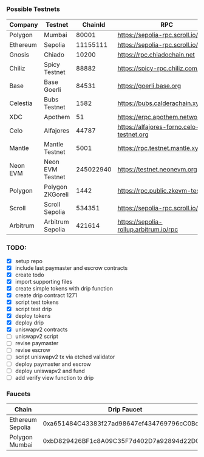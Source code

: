 ### Possible Testnets

| Company   | Testnet            | ChainId   | RPC                                 | Explorer                                      | Currency | Faucet |
|-----------|--------------------|-----------|-------------------------------------|------------------------------------------------|----------|--------|
| Polygon   | Mumbai             | 80001     | https://sepolia-rpc.scroll.io/      | https://rpc.ankr.com/polygon_mumbai            | MATIC    |        |
| Ethereum  | Sepolia            | 11155111  | https://sepolia-rpc.scroll.io/      | https://rpc.ankr.com/eth_sepolia               | ETH      |        |
| Gnosis    | Chiado             | 10200     | https://rpc.chiadochain.net         | https://blockscout.com/gnosis/chiado           | XDAI     |        |
| Chiliz    | Spicy Testnet      | 88882     | https://spicy-rpc.chiliz.com/       | http://spicy-explorer.chiliz.com/              | CHZ      |        |
| Base      | Base Goerli        | 84531     | https://goerli.base.org             |                                                | ETH      |        |
| Celestia  | Bubs Testnet       | 1582      | https://bubs.calderachain.xyz/http  |                                                | GETH     |        |
| XDC       | Apothem            | 51        | https://erpc.apothem.network        |                                                | TXDC     |        |
| Celo      | Alfajores          | 44787     | https://alfajores-forno.celo-testnet.org | https://explorer.celo.org/alfajores       | A-CELO   |        |
| Mantle    | Mantle Testnet     | 5001      | https://rpc.testnet.mantle.xyz      | https://explorer.testnet.mantle.xyz/           | MNT      |        |
| Neon EVM  | Neon EVM Testnet   | 245022940 | https://testnet.neonevm.org         | https://devnet.explorer.neon-labs.org          | NEON     |        |
| Polygon   | Polygon ZKGoreli   | 1442      | https://rpc.public.zkevm-test.net   | https://testnet-zkevm.polygonscan.com          | MATIC    |        |
| Scroll    | Scroll Sepolia     | 534351    | https://sepolia-rpc.scroll.io/      | https://sepolia-blockscout.scroll.io/          | ETH      |        |
| Arbitrum  | Arbitrum Sepolia  | 421614     | https://sepolia-rollup.arbitrum.io/rpc | https://sepolia.arbiscan.io                 | ETH      |        |

### TODO:

- [x] setup repo
- [x] include last paymaster and escrow contracts
- [x] create todo
- [x] import supporting files
- [x] create simple tokens with drip function
- [x] create drip contract 1271 
- [x] script test tokens
- [x] script test drip
- [x] deploy tokens
- [x] deploy drip
- [x] uniswapv2 contracts
- [ ] uniswapv2 script
- [ ] revise paymaster
- [ ] revise escrow
- [ ] script uniswapv2 tx via etched validator
- [ ] deploy paymaster and escrow
- [ ] deploy uniswapv2 and fund
- [ ] add verify view function to drip

### Faucets

| Chain           | Drip Faucet                             | USDT                                   | Token                                 |
|-----------------|-----------------------------------------|----------------------------------------|---------------------------------------|
| Ethereum Sepolia| 0xa651484C43383f27ad98647ef434769796cC0Bc6 | 0x1448a1620170b28c561c41A7FAe5BEea71EFc7B9 | 0x50aB7C2597422ecc7083536dE93c5459E315CaC2 |
| Polygon Mumbai  | 0xbD829426BF1c8A09C35F7d402D7a92894d22DC2F | 0xEF4Ca181511EF094cb6e14439cf33868aed1875B | 0xaCB3bc70A807fa1F5f36c80C7C2c0402d9341D5B |

